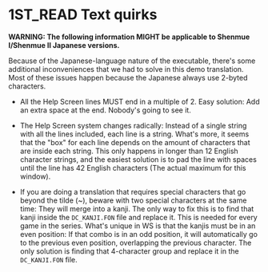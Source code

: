 # 1ST_READ Text quirks

**WARNING: The following information MIGHT be applicable to Shenmue I/Shenmue II Japanese versions.**

Because of the Japanese-language nature of the executable, there's some additional inconveniences that we had to solve in this demo translation. Most of these issues happen because the Japanese always use 2-byted characters.

- All the Help Screen lines MUST end in a multiple of 2. Easy solution: Add an extra space at the end. Nobody's going to see it.

- The Help Screen system changes radically: Instead of a single string with all the lines included, each line is a string. What's more, it seems that the "box" for each line depends on the amount of characters that are inside each string. This only happens in longer than 12 English character strings, and the easiest solution is to pad the line with spaces until the line has 42 English characters (The actual maximum for this window).

- If you are doing a translation that requires special characters that go beyond the tilde (~), beware with two special characters at the same time: They will merge into a kanji. The only way to fix this is to find that kanji inside the `DC_KANJI.FON` file and replace it. This is needed for every game in the series. What's unique in WS is that the kanjis must be in an even position: If that combo is in an odd position, it will automatically go to the previous even position, overlapping the previous character. The only solution is finding that 4-character group and replace it in the `DC_KANJI.FON` file.